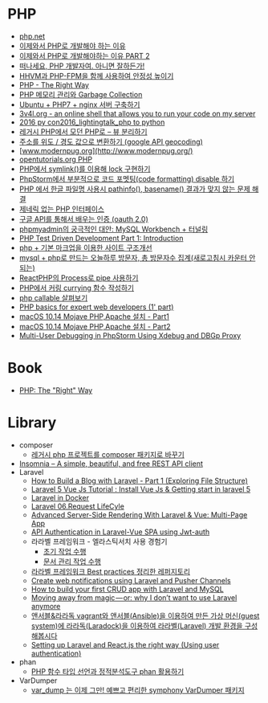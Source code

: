 PHP
===
* [php.net](http://php.net/)
* [이제와서 PHP로 개발해야 하는 이유](https://www.tokyobranch.net/archives/6693)
* [이제와서 PHP로 개발해야하는 이유 PART 2](https://www.tokyobranch.net/archives/7066)
* [떠나세요, PHP 개발자여. 아니면 잘하든가!](http://blog.weirdx.io/post/24175)
* [HHVM과 PHP-FPM을 함께 사용하여 안정성 높이기](http://daworks.org/1116/)
* [PHP - The Right Way](http://modernpug.github.io/php-the-right-way/)
* [PHP 메모리 관리와 Garbage Collection](http://m.blog.naver.com/tmondev/220367194049)
* [Ubuntu + PHP7 + nginx 서버 구축하기](https://brunch.co.kr/@ninl123/5)
* [3v4l.org - an online shell that allows you to run your code on my server](https://3v4l.org/)
* [2016 py con2016_lightingtalk_php to python](http://www.slideshare.net/JiHoLee4/2016-py-con2016lightingtalkphp-to-python)
* [레거시 PHP에서 모던 PHP로 – 뷰 분리하기](http://www.haruair.com/blog/3748)
* [주소를 위도 / 경도 값으로 변환하기 (google API geocoding)](http://qnfmfmd.tistory.com/50)
* [www.modernpug.org](http://www.modernpug.org/)
* [opentutorials.org PHP](https://opentutorials.org/module/6)
* [PHP에서 symlink()를 이용해 lock 구현하기](https://blog.asamaru.net/2017/04/02/php-lock-file-using-symlink/)
* [PhpStorm에서 부분적으로 코드 포멧팅(code formatting) disable 하기](https://blog.asamaru.net/2017/04/01/phpstorm-disable-code-formatting-for-part-of-code/)
* [PHP 에서 한글 파일명 사용시 pathinfo(), basename() 결과가 맞지 않는 문제 해결](https://blog.asamaru.net/2017/04/25/make-php-pathinfo-return-the-correct-filename-if-the-filename-is-utf-8/)
* [제네릭 없는 PHP 인터페이스](http://www.haruair.com/blog/3909)
* [구글 API를 통해서 배우는 인증 (oauth 2.0)](https://opentutorials.org/course/2473/16571)
* [phpmyadmin의 궁극적인 대안: MySQL Workbench + 터널링](http://earlybird.kr/2027)
* [PHP Test Driven Development Part 1: Introduction](https://hackernoon.com/php-test-driven-development-part-1-introduction-5483362d79b5)
* [php + 기본 마크업을 이용한 사이트 구조개선](http://dyong4614.dothome.co.kr/?folder=page&sub=bbs_view&current_gnb=gnb01&bbs=web&num=175&page=1&type=4&all=true)
* [mysql + php로 만드는 오늘하루 방문자, 총 방문자수 집계(새로고침시 카운터 안되는)](http://dyong4614.dothome.co.kr/?folder=page&sub=bbs_view&bbs=web&current_gnb=gnb01&news_type&type&num=62&page=1)
* [ReactPHP의 Process로 pipe 사용하기](http://www.haruair.com/blog/4146)
* [PHP에서 커링 currying 함수 작성하기](http://www.haruair.com/blog/4149)
* [php callable 살펴보기](https://www.haruair.com/blog/4431)
* [PHP basics for expert web developers (1' part)](https://hackernoon.com/php-basics-for-expert-web-developers-1-part-8a35d408d2ea)
* [macOS 10.14 Mojave PHP,Apache 설치 - Part1](https://tech.10000lab.xyz/php/php-apache-part1.html)
* [macOS 10.14 Mojave PHP,Apache 설치 - Part2](https://tech.10000lab.xyz/php/php-apache-part2.html)
* [Multi-User Debugging in PhpStorm Using Xdebug and DBGp Proxy](https://medium.freecodecamp.org/multi-user-debugging-in-phpstorm-75ef628ed50f)

# Book
* [PHP: The "Right" Way](https://leanpub.com/phptherightway/read_full)

# Library
* composer
  * [레거시 php 프로젝트를 composer 패키지로 바꾸기](http://www.haruair.com/blog/3968)
* [Insomnia – A simple, beautiful, and free REST API client](https://laravel-news.com/insomnia-a-simple-beautiful-and-free-rest-api-client)
* Laravel
  * [How to Build a Blog with Laravel - Part 1 (Exploring File Structure)](https://www.youtube.com/watch?v=R8B4og-BeCk&list=PLwAKR305CRO-Q90J---jXVzbOd4CDRbVx)
  * [Laravel 5 Vue Js Tutorial : Install Vue Js & Getting start in laravel 5](https://www.youtube.com/watch?v=wQ7YN2CuoOk)
  * [Laravel in Docker](https://hackernoon.com/laravel-in-docker-ceed4465352)
  * [Laravel 06.Request LifeCyle](https://www.slideshare.net/hojinlee18/laravel-06request-lifecyle)
  * [Advanced Server-Side Rendering With Laravel & Vue: Multi-Page App](https://medium.com/js-dojo/advanced-server-side-rendering-with-laravel-vue-multi-page-app-486b706e654)
  * [API Authentication in Laravel-Vue SPA using Jwt-auth](https://codeburst.io/api-authentication-in-laravel-vue-spa-using-jwt-auth-d8251b3632e0)
  * 라라벨 프레임워크 - 엘라스틱서치 사용 경험기
    * [초기 작업 수행](https://cherrypick.co.kr/using-elasticsearch-in-laravel-framework/)
    * [문서 관리 작업 수행](https://cherrypick.co.kr/using-elasticsearch-in-laravel-framework-2/)
  * [라라벨 프레임워크 Best practices 정리한 레퍼지토리](https://github.com/xotrs/laravel-best-practices/)
  * [Create web notifications using Laravel and Pusher Channels](https://hackernoon.com/create-web-notifications-using-laravel-and-pusher-channels-a9516427d842)
  * [How to build your first CRUD app with Laravel and MySQL](https://medium.freecodecamp.org/laravel-5-7-tutorial-build-your-first-crud-app-with-laravel-and-mysql-15cbd06c6cef)
  * [Moving away from magic — or: why I don’t want to use Laravel anymore](https://medium.freecodecamp.org/moving-away-from-magic-or-why-i-dont-want-to-use-laravel-anymore-2ce098c979bd)
  * [앤서블&라라독 vagrant와 앤서블(Ansible)을 이용하여 만든 가상 머신(guest system)에 라라독(Laradock)을 이용하여 라라벨(Laravel) 개발 환경을 구성해봅시다](https://dev-yakuza.github.io/ko/environment/ansible-laradock/)
  * [Setting up Laravel and React.js the right way (Using user authentication)](https://medium.com/@000kelvin/setting-up-laravel-and-react-js-the-right-way-using-user-authentication-1cfadf3194e)
* phan
  * [PHP 함수 타입 선언과 정적분석도구 phan 활용하기](http://www.haruair.com/blog/3962)
* VarDumper
  * [var_dump 는 이제 그만! 예쁘고 편리한 symphony VarDumper 패키지](https://www.lesstif.com/pages/viewpage.action?pageId=26083691)
